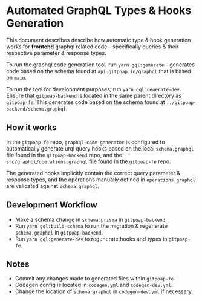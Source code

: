# Automated GraphQL Types & Hooks Generation

This document describes describe how automatic type & hook generation works for **frontend** graphql related code - specifically queries & their respective parameter & response types.

To run the graphql code generation tool, run `yarn gql:generate` - generates code based on the schema found at `api.gitpoap.io/graphql` that is based on `main`.

To run the tool for development purposes, run `yarn gql:generate-dev`. Ensure that `gitpoap-backend` is located in the same parent directory as `gitpoap-fe`. This generates code based on the schema found at `../gitpoap-backend/schema.graphql`.

How it works
---
In the `gitpoap-fe` repo, `graphql-code-generator` is configured to automatically generate urql query hooks based on the local `schema.graphql` file found in the `gitpoap-backend` repo, and the `src/graphql/operations.graphql` file found in the `gitpoap-fe` repo.

The generated hooks implicitly contain the correct query parameter & response types, and the operations manually defined in `operations.graphql` are validated against `schema.graphql`.

Development Workflow
---
- Make a schema change in `schema.prisma` in `gitpoap-backend`.
- Run `yarn gql:build-schema` to run the migration & regenerate `schema.graphql` in `gitpoap-backend`.
- Run `yarn gql:generate-dev` to regenerate hooks and types in `gitpoap-fe`.


Notes
---
- Commit any changes made to generated files within `gitpoap-fe`.
- Codegen config is located in `codegen.yml` and `codegen-dev.yml`.
- Change the location of `schema.graphql` in `codegen-dev.yml` if necessary.
